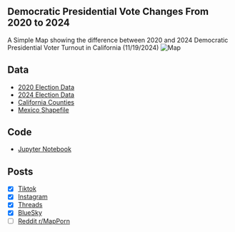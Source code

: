 ## Democratic Presidential Vote Changes From 2020 to 2024
A Simple Map showing the difference between 2020 and 2024 Democratic Presidential Voter Turnout in California (11/19/2024)
![Map](dem_votes_2020_2024.png)

## Data
* [2020 Election Data](https://www.sos.ca.gov/elections/prior-elections/statewide-election-results/general-election-november-3-2020/statement-vote)
* [2024 Election Data](https://api-internal.sos.ca.gov/returns/maps/sorted/president)
* [California Counties](https://gis.data.ca.gov/datasets/CALFIRE-Forestry::california-county-boundaries/explore?location=32.666675%2C-118.940734%2C5.00)
* [Mexico Shapefile](https://data.humdata.org/dataset/cod-ab-mex?)

## Code
* [Jupyter Notebook](FormatData.ipynb)

## Posts
- [x] [Tiktok](https://www.tiktok.com/@vinemapper/video/7439483139795193119)
- [x] [Instagram](https://www.instagram.com/p/DCm7Km2zGVZ/)
- [x] [Threads](https://www.threads.net/@vinemapper/post/DCm7LFAzp5y)
- [x] [BlueSky](https://bsky.app/profile/vinemapper.bsky.social/post/3lbfxihww6k2d)
- [ ] [Reddit r/MapPorn]()